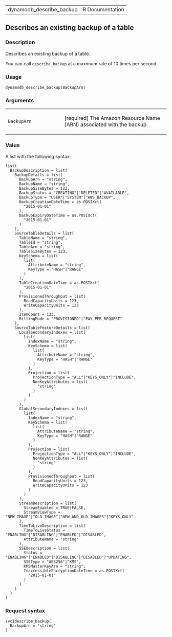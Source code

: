 <table style="width: 100%;">
<tbody>
<tr class="odd">
<td>dynamodb_describe_backup</td>
<td style="text-align: right;">R Documentation</td>
</tr>
</tbody>
</table>

## Describes an existing backup of a table

### Description

Describes an existing backup of a table.

You can call `describe_backup` at a maximum rate of 10 times per second.

### Usage

    dynamodb_describe_backup(BackupArn)

### Arguments

<table>
<colgroup>
<col style="width: 35%" />
<col style="width: 65%" />
</colgroup>
<tbody>
<tr class="odd">
<td><code
id="dynamodb_describe_backup_:_BackupArn">BackupArn</code></td>
<td><p>[required] The Amazon Resource Name (ARN) associated with the
backup.</p></td>
</tr>
</tbody>
</table>

### Value

A list with the following syntax:

    list(
      BackupDescription = list(
        BackupDetails = list(
          BackupArn = "string",
          BackupName = "string",
          BackupSizeBytes = 123,
          BackupStatus = "CREATING"|"DELETED"|"AVAILABLE",
          BackupType = "USER"|"SYSTEM"|"AWS_BACKUP",
          BackupCreationDateTime = as.POSIXct(
            "2015-01-01"
          ),
          BackupExpiryDateTime = as.POSIXct(
            "2015-01-01"
          )
        ),
        SourceTableDetails = list(
          TableName = "string",
          TableId = "string",
          TableArn = "string",
          TableSizeBytes = 123,
          KeySchema = list(
            list(
              AttributeName = "string",
              KeyType = "HASH"|"RANGE"
            )
          ),
          TableCreationDateTime = as.POSIXct(
            "2015-01-01"
          ),
          ProvisionedThroughput = list(
            ReadCapacityUnits = 123,
            WriteCapacityUnits = 123
          ),
          ItemCount = 123,
          BillingMode = "PROVISIONED"|"PAY_PER_REQUEST"
        ),
        SourceTableFeatureDetails = list(
          LocalSecondaryIndexes = list(
            list(
              IndexName = "string",
              KeySchema = list(
                list(
                  AttributeName = "string",
                  KeyType = "HASH"|"RANGE"
                )
              ),
              Projection = list(
                ProjectionType = "ALL"|"KEYS_ONLY"|"INCLUDE",
                NonKeyAttributes = list(
                  "string"
                )
              )
            )
          ),
          GlobalSecondaryIndexes = list(
            list(
              IndexName = "string",
              KeySchema = list(
                list(
                  AttributeName = "string",
                  KeyType = "HASH"|"RANGE"
                )
              ),
              Projection = list(
                ProjectionType = "ALL"|"KEYS_ONLY"|"INCLUDE",
                NonKeyAttributes = list(
                  "string"
                )
              ),
              ProvisionedThroughput = list(
                ReadCapacityUnits = 123,
                WriteCapacityUnits = 123
              )
            )
          ),
          StreamDescription = list(
            StreamEnabled = TRUE|FALSE,
            StreamViewType = "NEW_IMAGE"|"OLD_IMAGE"|"NEW_AND_OLD_IMAGES"|"KEYS_ONLY"
          ),
          TimeToLiveDescription = list(
            TimeToLiveStatus = "ENABLING"|"DISABLING"|"ENABLED"|"DISABLED",
            AttributeName = "string"
          ),
          SSEDescription = list(
            Status = "ENABLING"|"ENABLED"|"DISABLING"|"DISABLED"|"UPDATING",
            SSEType = "AES256"|"KMS",
            KMSMasterKeyArn = "string",
            InaccessibleEncryptionDateTime = as.POSIXct(
              "2015-01-01"
            )
          )
        )
      )
    )

### Request syntax

    svc$describe_backup(
      BackupArn = "string"
    )
